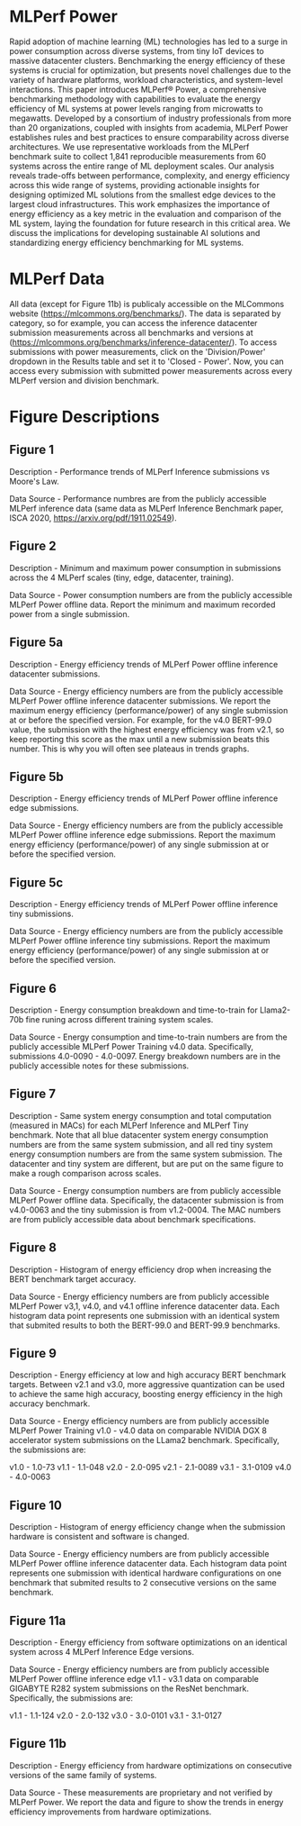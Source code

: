 # MLPerf Power

Rapid adoption of machine learning (ML) technologies has led to a surge in power consumption across diverse systems, from tiny IoT devices to massive datacenter clusters. Benchmarking the energy efficiency of these systems is crucial for optimization, but presents novel challenges due to the variety of hardware platforms, workload characteristics, and system-level interactions. This paper introduces MLPerf® Power, a comprehensive benchmarking methodology with capabilities to evaluate the energy efficiency of ML systems at power levels ranging from microwatts to megawatts. Developed by a consortium of industry professionals from more than 20 organizations, coupled with insights from academia, MLPerf Power establishes rules and best practices to ensure comparability across diverse architectures. We use representative workloads from the MLPerf benchmark suite to collect 1,841 reproducible measurements from 60 systems across the entire range of ML deployment scales. Our analysis reveals trade-offs between performance, complexity, and energy efficiency across this wide range of systems, providing actionable insights for designing optimized ML solutions from the smallest edge devices to the largest cloud infrastructures. This work emphasizes the importance of energy efficiency as a key metric in the evaluation and comparison of the ML system, laying the foundation for future research in this critical area. We discuss the implications for developing sustainable AI solutions and standardizing energy efficiency benchmarking for ML systems.

# MLPerf Data

All data (except for Figure 11b) is publicaly accessible on the MLCommons website (https://mlcommons.org/benchmarks/). The data is separated by category, so for example, you can access the inference datacenter submission measurements across all benchmarks and versions at (https://mlcommons.org/benchmarks/inference-datacenter/). To access submissions with power measurements, click on the 'Division/Power' dropdown in the Results table and set it to 'Closed - Power'. Now, you can access every submission with submitted power measurements across every MLPerf version and division benchmark. 

# Figure Descriptions

## Figure 1

Description - Performance trends of MLPerf Inference submissions vs Moore's Law.

Data Source - Performance numbres are from the publicly accessible MLPerf inference data (same data as MLPerf Inference Benchmark paper, ISCA 2020, https://arxiv.org/pdf/1911.02549).

## Figure 2

Description - Minimum and maximum power consumption in submissions across the 4 MLPerf scales (tiny, edge, datacenter, training).

Data Source - Power consumption numbers are from the publicly accessible MLPerf Power offline data. Report the minimum and maximum recorded power from a single submission.

## Figure 5a

Description - Energy efficiency trends of MLPerf Power offline inference datacenter submissions.

Data Source - Energy efficiency numbers are from the publicly accessible MLPerf Power offline inference datacenter submissions. We report the maximum energy efficiency (performance/power) of any single submission at or before the specified version. For example, for the v4.0 BERT-99.0 value, the submission with the highest energy efficiency was from v2.1, so keep reporting this score as the max until a new submission beats this number. This is why you will often see plateaus in trends graphs.

## Figure 5b

Description - Energy efficiency trends of MLPerf Power offline inference edge submissions.

Data Source - Energy efficiency numbers are from the publicly accessible MLPerf Power offline inference edge submissions. Report the maximum energy efficiency (performance/power) of any single submission at or before the specified version. 

## Figure 5c

Description - Energy efficiency trends of MLPerf Power offline inference tiny submissions.

Data Source - Energy efficiency numbers are from the publicly accessible MLPerf Power offline inference tiny submissions. Report the maximum energy efficiency (performance/power) of any single submission at or before the specified version. 

## Figure 6

Description - Energy consumption breakdown and time-to-train for Llama2-70b fine runing across different training system scales.

Data Source - Energy consumption and time-to-train numbers are from the publicly accessible MLPerf Power Training v4.0 data. Specifically, submissions 4.0-0090 - 4.0-0097. Energy breakdown numbers are in the publicly accessible notes for these submissions.

## Figure 7

Description - Same system energy consumption and total computation (measured in MACs) for each MLPerf Inference and MLPerf Tiny benchmark. Note that all blue datacenter system energy consumption numbers are from the same system submission, and all red tiny system energy consumption numbers are from the same system submission. The datacenter and tiny system are different, but are put on the same figure to make a rough comparison across scales.

Data Source - Energy consumption numbers are from publicly accessible MLPerf Power offline data. Specifically, the datacenter submission is from v4.0-0063 and the tiny submission is from v1.2-0004. The MAC numbers are from publicly accessible data about benchmark specifications.

## Figure 8

Description - Histogram of energy efficiency drop when increasing the BERT benchmark target accuracy.

Data Source - Energy efficiency numbers are from publicly accessible MLPerf Power v3,1, v4.0, and v4.1 offline inference datacenter data. Each histogram data point represents one submission with an identical system that submited results to both the BERT-99.0 and BERT-99.9 benchmarks.

## Figure 9

Description - Energy efficiency at low and high accuracy BERT benchmark targets. Between v2.1 and v3.0, more aggressive quantization can be used to achieve the same high accuracy, boosting energy efficiency in the high accuracy benchmark.

Data Source - Energy efficiency numbers are from publicly accessible MLPerf Power Training v1.0 - v4.0 data on comparable NVIDIA DGX 8 accelerator system submissions on the LLama2 benchmark. Specifically, the submissions are:

v1.0 - 1.0-73
v1.1 - 1.1-048
v2.0 - 2.0-095
v2.1 - 2.1-0089
v3.1 - 3.1-0109
v4.0 - 4.0-0063

## Figure 10

Description - Histogram of energy efficiency change when the submission hardware is consistent and software is changed.

Data Source - Energy efficiency numbers are from publicly accessible MLPerf Power offline inference datacenter data. Each histogram data point represents one submission with identical hardware configurations on one benchmark that submited results to 2 consecutive versions on the same benchmark.

## Figure 11a

Description - Energy efficiency from software optimizations on an identical system across 4 MLPerf Inference Edge versions.

Data Source - Energy efficiency numbers are from publicly accessible MLPerf Power offline inference edge v1.1 - v3.1 data on comparable GIGABYTE R282 system submissions on the ResNet benchmark. Specifically, the submissions are:

v1.1 - 1.1-124
v2.0 - 2.0-132
v3.0 - 3.0-0101
v3.1 - 3.1-0127

## Figure 11b

Description - Energy efficiency from hardware optimizations on consecutive versions of the same family of systems.

Data Source - These measurements are proprietary and not verified by MLPerf Power. We report the data and figure to show the trends in energy efficiency improvements from hardware optimizations.